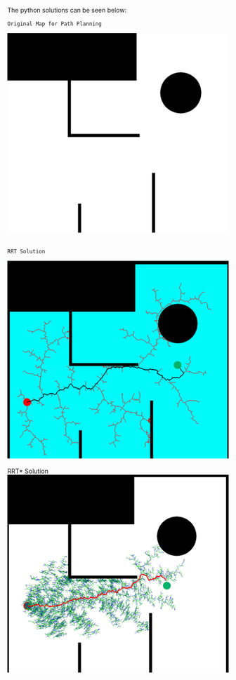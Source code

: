The python solutions can be seen below:

    Original Map for Path Planning
![](Images/original_map.png)<br/>
<br/>

    RRT Solution
![](Images/RRT.png)<br/>
<br/>
    RRT* Solution
![](Images/rrt_star.png)<br/>
<br/>
